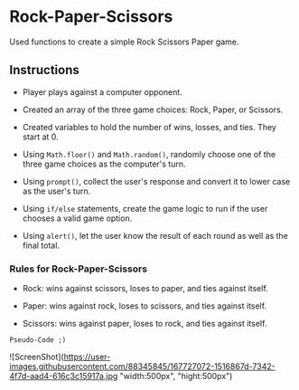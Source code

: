 # Rock-Paper-Scissors

Used functions to create a simple Rock Scissors Paper game.

## Instructions

*  Player plays against a computer opponent. 

  * Created an array of the three game choices: Rock, Paper, or Scissors.

  * Created variables to hold the number of wins, losses, and ties. They start at 0.

  * Using `Math.floor()` and `Math.random()`, randomly choose one of the three game choices as the computer's turn.

  * Using `prompt()`, collect the user's response and convert it to lower case as the user's turn.

  * Using `if/else` statements, create the game logic to run if the user chooses a valid game option. 

  * Using `alert()`, let the user know the result of each round as well as the final total.

### Rules for Rock-Paper-Scissors

* Rock: wins against scissors, loses to paper, and ties against itself.

* Paper: wins against rock, loses to scissors, and ties against itself.

* Scissors: wins against paper, loses to rock, and ties against itself.

```Pseudo-Code ;) ```

![ScreenShot](https://user-images.githubusercontent.com/88345845/167727072-1516867d-7342-4f7d-aad4-616c3c15917a.jpg "width:500px", "hight:500px")

